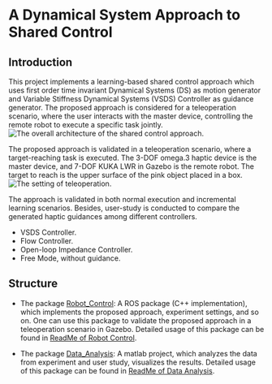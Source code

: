 # A Dynamical System Approach to Shared Control

## Introduction

This project implements a learning-based shared control approach which uses first order time invariant Dynamical Systems (DS) as motion generator and Variable Stiffness Dynamical Systems (VSDS) Controller as guidance generator. The proposed approach is considered for a teleoperation scenario, where the user interacts with the master device, controlling the remote robot to execute a specific task jointly. ![The overall architecture of the shared control approach](https://github.com/xhtsansiro/Shared_Control/blob/main/pics/Architecture_VSDS.png).

The proposed approach is validated in a teleoperation scenario, where a target-reaching task is executed. The 3-DOF omega.3 haptic device is the master device, and 7-DOF KUKA LWR in Gazebo is the remote robot. The target to reach is the upper surface of the pink object placed in a box. ![The setting of teleoperation](https://github.com/xhtsansiro/Shared_Control/blob/main/pics/teleoperation.png).

The approach is validated in both normal execution and incremental learning scenarios. Besides, user-study is conducted to compare the generated haptic guidances among different controllers. 
* VSDS Controller.
* Flow Controller. 
* Open-loop Impedance Controller. 
* Free Mode, without guidance.

## Structure

* The package [Robot_Control](Robot_Control/): A ROS package (C++ implementation), which implements the proposed approach, experiment settings, and so on. One can use this package to validate the proposed approach in a teleoperation scenario in Gazebo. Detailed usage of this package can be found in [ReadMe of Robot Control](Robot_Control/README.md).   

* The package [Data_Analysis](Data_Analysis/): A matlab project, which analyzes the data from experiment and user study, visualizes the results. Detailed usage of this package can be found in [ReadMe of Data Analysis](Data_Analysis/README.md).




